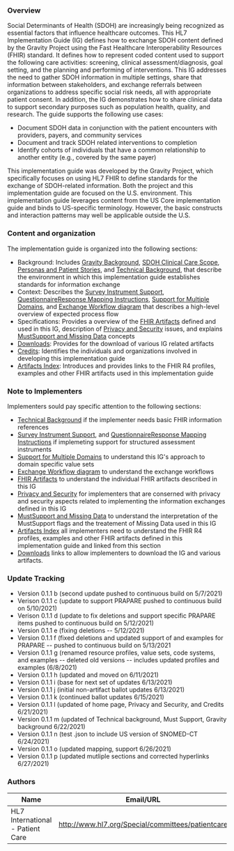 ### Overview

Social Determinants of Health (SDOH) are increasingly being recognized as essential factors that influence healthcare outcomes. This HL7 Implementation Guide (IG) defines how to exchange SDOH content defined by the Gravity Project using the Fast Healthcare Interoperability Resources (FHIR) standard. It defines how to represent coded content used to support the following care activities: screening, clinical assessment/diagnosis, goal setting, and the planning and performing of interventions. This IG addresses the need to gather SDOH information in multiple settings, share that information between stakeholders, and exchange referrals between organizations to address specific social risk needs, all with appropriate patient consent.  In addition, the IG demonstrates how to share clinical data to support secondary purposes such as population health, quality, and research. The guide supports the following use cases:
* 	Document SDOH data in conjunction with the patient encounters with providers, payers, and community services
* 	Document and track SDOH related interventions to completion
* 	Identify cohorts of individuals that have a common relationship to another entity (e.g., covered by the same payer)


This implementation guide was developed by the Gravity Project, which specifically focuses on using HL7 FHIR to define standards for the exchange of SDOH-related information.  Both the project and this implementation guide are focused on the U.S. environment.  This implementation guide leverages content from the US Core implementation guide and binds to US-specific terminology.  However, the basic constructs and interaction patterns may well be applicable outside the U.S.

### Content and organization

The implementation guide is organized into the following sections:

* Background: Includes [Gravity Background](gravity_background.html), [SDOH Clinical Care Scope](sdoh_clinical_care_scope.html), [Personas and Patient Stories](personas_and_patient_stories.html), and [Technical Background](technical_background.html), that describe the environment in which this implementation guide establishes standards for information exchange
* Context: Describes the [Survey Instrument Support](survey_instrument_support.html),[ QuestionnaireResponse Mapping Instructions](mapping_instructions.html), [Support for Multiple Domains](support_for_multiple_domains.html), and [Exchange Workflow diagram](exchange_workflow.html) that describes a high-level overview of expected process flow
* Specifications: Provides a overview of the [FHIR Artifacts](fhir_artifacts_overview.html) defined and used in this IG, description of [Privacy and Security](privacy_and_security.html) issues, and explains [MustSupport and Missing Data](mustsupport_and_missing_data.html) concepts 
* [Downloads](downloads.html): Provides for the download of various IG related artifacts
* [Credits](credits.html): Identifies the individuals and organizations involved in developing this implementation guide
* [Artifacts Index](artifacts.html):  Introduces and provides links to the FHIR R4 profiles, examples and other FHIR artifacts used in this implementation guide

### Note to Implementers

Implementers sould pay specific attention to the following sections:

* [Technical Background](/technical_background.html) if the implementer needs basic FHIR information references
* [Survey Instrument Support](survey_instrument_support.html), and [ QuestionnaireResponse Mapping Instructions](mapping_instructions.html) if implemeting support for structured assessment instruments
* [Support for Multiple Domains](support_for_multiple_domains.html) to understand this IG's approach to domain specific value sets
* [Exchange Workflow diagram](exchange_workflow.html) to understand the exchange workflows
* [FHIR Artifacts](fhir_artifacts_overview.html) to understand the individual FHIR artifacts described in this IG
* [Privacy and Security](privacy_and_security.html) for implementers that are conserned with privacy and security aspects related to implementing the information exchanges defined in this IG
* [MustSupport and Missing Data](mustsupport_and_missing_data.html) to understand the interpretation of the MustSupport flags and the treatement of Missing Data used in this IG 
* [Artifacts Index](artifacts.html) all implementers need to understand the FHIR R4 profiles, examples and other FHIR artifacts defined in this implementation guide and linked from this section
* [Downloads](downloads.html) links to allow implementers to download the IG and various artifacts. 

### Update Tracking

* Version 0.1.1 b (second update pushed to continuous build on 5/7/2021)
* Verison 0.1.1 c (update to support PRAPARE pushed to continuous build on 5/10/2021)
* Verison 0.1.1 d (update to fix deletions and support specific PRAPARE items pushed to continuous build on 5/12/2021)
* Version 0.1.1 e (fixing deletions -- 5/12/2021)
* Version 0.1.1 f (fixed deletions and updated support of and examples for PRAPARE -- pushed to continuous build on 5/13/2021
* Version 0.1.1 g (renamed resource profiles, value sets, code systems, and examples -- deleted old versions -- includes updated profiles and examples (6/8/2021)
* Version 0.1.1 h (updated and moved on 6/11/2021)
* Version 0.1.1 i (base for next set of updates 6/13/2021)
* Version 0.1.1 j (initial non-artifact ballot updates 6/13/2021)
* Version 0.1.1 k (continued ballot updates 6/15/2021)
* Version 0.1.1 l (updated of home page, Privacy and Security, and Credits 6/21/2021)
* Version 0.1.1 m (updated of Technical background, Must Support, Gravity background 6/22/2021)
* Version 0.1.1 n (test .json to include US version of SNOMED-CT 6/24/2021)
* Version 0.1.1 o (updated mapping, support 6/26/2021)
* Version 0.1.1 p (updated mutliple sections and corrected hyperlinks 6/27/2021)



### Authors

<table>
<thead>
<tr>
<th>Name</th>
<th>Email/URL</th>
</tr>
</thead>
<tbody>
<tr>
<td>HL7 International - Patient Care</td>
<td><a href="http://www.hl7.org/Special/committees/patientcare" target="_new">http://www.hl7.org/Special/committees/patientcare</a></td>
</tr>
</tbody>
</table>


